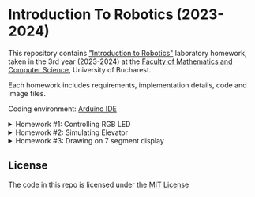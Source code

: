 # Introduction To Robotics (2023-2024)

This repository contains <a href="https://www.facebook.com/unibuc.robotics/">"Introduction to Robotics"</a> laboratory homework, taken in the 3rd year (2023-2024) at the <a href="https://fmi.unibuc.ro/en/">Faculty of Mathematics and Computer Science</a>, University of Bucharest. 

Each homework includes requirements, implementation details, code and image files.

Coding environment: <a href="https://www.arduino.cc/en/software">Arduino IDE</a>

<details>

<summary>
Homework #1: Controlling RGB LED
</summary>

# Controlling RGB LED :rotating_light:

## Components
* Arduino Uno
* RGB LED 
* Potentiometers
* Resistors and wires

## Technical Task

* Use a separate potentiometer for controlling each color of the RGB LED: Red, Green, and Blue.  This control must leverage digital electronics.  Specifically, you need to read the potentiometer’s value with Arduino and then write a mapped value to the LED pins.

## Setup

:exclamation: The configuration described below corresponds to an RGB LED with a common cathode.

![](https://github.com/radubuzas/IntroductionToRobotics/blob/master/Assets/circuit.png)

![](https://github.com/radubuzas/IntroductionToRobotics/blob/master/Assets/front.jpg)

![](https://github.com/radubuzas/IntroductionToRobotics/blob/master/Assets/back.jpg)

:exclamation: If you are using a comman anode RGB LED, make sure to connect it to 5V instead of GND :exclamation:

## [DEMO](https://youtu.be/Rtv_YgjhBqY)
[![](https://img.youtube.com/vi/Rtv_YgjhBqY/0.jpg)](https://youtu.be/Rtv_YgjhBqY)

## [Code](https://github.com/radubuzas/IntroductionToRobotics/blob/master/Homework/%231/Homework1.ino)


</details>

<details>

<summary>
Homework #2: Simulating Elevator
</summary>

# Elevator Simulator :arrow_up: :arrow_down:

## Description

For this project, I implemented a 3-floor elevator control system simulation using LEDs, buttons, and a buzzer with an Arduino Uno board. The objective was to create a realistic representation of an elevator control system. This involved utilizing various components and coding to achieve the desired functionality.


## Components

- Arduino Uno
- LEDs (3)
- RGB LED
- Buttons (3)
- Buzzer
- Resistors and wires

## Technical Task

- Design a control system that simulates a 3-floor elevator using the Arduino platform. Here are the specific requirements:

- **LED Indicators:** Each of the 3 LEDs should represent one of the 3 floors. The LED corresponding to the current floor should light up. Additionally, another LED should represent the elevator's operational state. It should blink when the elevator is moving and remain static when stationary.

- **Buttons:** Implement 3 buttons that represent the call buttons from the 3 floors. When pressed, the elevator should simulate movement towards the floor after a short interval (2-3 seconds).

- **Buzzer:** The buzzer should sound briefly during the following scenarios:
  - Elevator arriving at the desired floor (something resembling a "cling").
  - Elevator doors closing and movement.

- **State Change & Timers:** If the elevator is already at the desired floor, pressing the button for that floor should have no effect. Otherwise, after a button press, the elevator should "wait for the doors to close" and then "move" to the corresponding floor. If the elevator is in movement, it should either do nothing or it should stack its decision (get to the first programmed floor, open the doors, wait, close them, and then go to the next desired floor).

- **Debounce:** Remember to implement debounce for the buttons to avoid unintentional repeated button presses.

## Setup

![](https://github.com/radubuzas/IntroductionToRobotics/blob/master/Assets/Homework2/LED_view.jpg)

![](https://github.com/radubuzas/IntroductionToRobotics/blob/master/Assets/Homework2/Buttons_view.jpg)

![](https://github.com/radubuzas/IntroductionToRobotics/blob/master/Assets/Homework2/TOP_view.jpg)

![](https://github.com/radubuzas/IntroductionToRobotics/blob/master/Assets/Homework2/TOP_view2.jpg)

## [DEMO](https://youtu.be/26ewqoCEFFs)
[![](https://img.youtube.com/vi/26ewqoCEFFs/0.jpg)](https://youtu.be/26ewqoCEFFs)



## [Code](https://github.com/radubuzas/IntroductionToRobotics/blob/master/Homework/Homework2/Homework2.ino)


</details>

<details>

<summary>
Homework #3: Drawing on 7 segment display
</summary>

# Drawing on 7 segment display :video_game: :pencil2:

## Description

This task focuses on using a joystick to control the position of a 7-segment display with natural movement. The segment will smoothly transition to neighboring segments, creating a user-friendly experience, and avoiding any unintended "walls" or invalid moves. Users can interact with the display by drawing or selecting specific segments using the joystick input.

## Components

- Arduino Uno
- 7-segment display
- Joystick
- Resistors and wires

## Technical Task

This task involves implementing a segment display controlled by a joystick. The display initializes with the decimal point (DP) segment blinking. The system provides movement and segment state control using the joystick and button, following specific rules:

- **Initial Position**: The display starts with the decimal point (DP) segment blinking.

- **Joystick Control**: Use the joystick to move the current blinking segment to its neighboring segments, following the provided movement table.

- **Blinking Segment**: The current segment always blinks, regardless of its ON or OFF state, creating a visually engaging display.

- **Button Functionality**:
  - **Short Press**: Toggles the state of the current segment between ON and OFF.
  - **Long Press**: Resets the entire display, turning all segments OFF, and moving the current position back to the decimal point (DP).


* Mapping each segment to its neighbours

| Current Segment     | UP          | DOWN        | LEFT        | RIGHT       |
| ----------- | ----------- | ----------- | ----------- | ----------- |
| a           | N/A         | g           | f           | b           |
| b           | a           | g           | f           | N/A         |
| c           | g           | d           | e           | dp          |
| d           | g           | N/A         | e           | c           |
| e           | g           | d           | N/A         | c           |    
| f           | a           | g           | N/A         | b           |
| g           | a           | d           | N/A         | N/A         |
| dp          | N/A         | N/A         | c           | N/A         |


## Setup

![](https://github.com/radubuzas/IntroductionToRobotics/blob/master/Assets/Homewrok3/top.jpeg)

![](https://github.com/radubuzas/IntroductionToRobotics/blob/master/Assets/Homewrok3/side.jpeg)

![](https://github.com/radubuzas/IntroductionToRobotics/blob/master/Assets/Homewrok3/front.jpeg)

## [DEMO](https://youtu.be/dUXgIo1wGho)
[![](https://img.youtube.com/vi/dUXgIo1wGho/0.jpg)](https://youtu.be/dUXgIo1wGho)



## [Code](https://github.com/radubuzas/IntroductionToRobotics/blob/master/Homework/Homework3/Homework3.ino)

</details>

## License
The code in this repo is licensed under the [MIT License](LICENSE)

